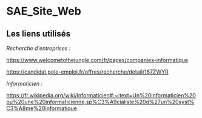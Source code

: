 # SAE_Site_Web

## Les liens utilisés

*Recherche d'entreprises :*

https://www.welcometothejungle.com/fr/pages/companies-informatique

https://candidat.pole-emploi.fr/offres/recherche/detail/167ZWYR

*Informaticien :*

https://fr.wikipedia.org/wiki/Informaticien#:~:text=Un%20informaticien%20ou%20une%20informaticienne,sp%C3%A9cialiste%20d%27un%20syst%C3%A8me%20informatique.